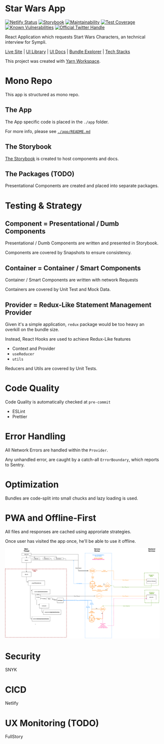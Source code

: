 # Star Wars App

[![Netlify Status](https://api.netlify.com/api/v1/badges/fa7d6d8d-09d3-44dc-8bd6-b1e1a0edf217/deploy-status)](https://sympli-rjs.netlify.app)
[![Storybook](https://cdn.jsdelivr.net/gh/storybookjs/brand@master/badge/badge-storybook.svg)](https://sympli-rjs.netlify.app/storybook/index.html)
[![Maintainability](https://api.codeclimate.com/v1/badges/96b0263ab7a3c9513e4a/maintainability)](https://codeclimate.com/github/jacktator/Sympli_RJS/maintainability)
[![Test Coverage](https://api.codeclimate.com/v1/badges/96b0263ab7a3c9513e4a/test_coverage)](https://codeclimate.com/github/jacktator/Sympli_RJS/test_coverage)
[![Known Vulnerabilities](https://snyk.io/test/github/jacktator/Sympli_RJS/badge.svg)](https://snyk.io/test/github/jacktator/Sympli_RJS)
<a href="https://twitter.com/intent/follow?screen_name=jacktator">
    <img src="https://badgen.net/twitter/follow/jacktator?icon=twitter&label=%40jacktator" alt="Official Twitter Handle" />
</a>

React Application which requests Start Wars Characters, an technical interview for Sympli.

[Live Site](https://sympli-rjs.netlify.app) | [UI Library](https://sympli-rjs.netlify.app/storybook/index.html) | [UI Docs](https://sympli-rjs.netlify.app/docs/index.html) | [Bundle Explorer](https://sympli-rjs.netlify.app/explorer.html) | [Tech Stacks](app/docs/STACK.md)

This project was created with [Yarn Workspace](https://classic.yarnpkg.com/en/docs/workspaces/).

# Mono Repo

This app is structured as mono repo.

## The App

The App specific code is placed in the `./app` folder. 

For more info, please see [`./app/README.md`](./app/README.md)

## The Storybook

[The Storybook](./storybook/README.md) is created to host components and docs.

## The Packages (TODO)

Presentational Components are created and placed into separate packages.

# Testing & Strategy

## Component = Presentational / Dumb Components

Presentational / Dumb Components are written and presented in Storybook.

Components are covered by Snapshots to ensure consistency.

## Container = Container / Smart Components

Container / Smart Components are written with network Requests

Containers are covered by Unit Test and Mock Data.

## Provider = Redux-Like Statement Management Provider

Given it's a simple application, `redux` package would be too heavy an overkill on the bundle size.

Instead, React Hooks are used to achieve Redux-Like features

- Context and Provider
- `useReducer`
- `utils`

Reducers and Utils are covered by Unit Tests. 

# Code Quality

Code Quality is automatically checked at `pre-commit`
- ESLint
- Prettier

# Error Handling

All Network Errors are handled within the `Provider`.

Any unhandled error, are caught by a catch-all `ErrorBoundary`, which reports to Sentry.

# Optimization

Bundles are code-split into small chucks and lazy loading is used.

# PWA and Offline-First

All files and responses are cached using approriate strategies.

Once user has visited the app once, he'll be able to use it offline.

![](./app/architecture.png)

# Security

SNYK

# CICD

Netlify

# UX Monitoring (TODO)

FullStory